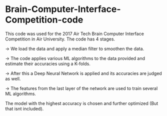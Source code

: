 # Brain-Computer-Interface-Competition-code
This code was used for the 2017 Air Tech Brain Computer Interface Competition in Air University.
The code has 4 stages.

-> We load the data and apply a median filter to smoothen the data.

-> The code applies various ML algorithms to the data provided and estimate their accuracies using a K-folds.

-> After this a Deep Neural Network is applied and its accuracies are judged as well.

-> The features from the last layer of the network are used to train several ML algorithms.

The model with the highest accuracy is chosen and further optimized (But that isnt included).
